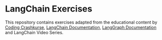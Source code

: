 # LangChain Exercises

This repository contains exercises adapted from the educational content by [Coding Crashkurse](https://github.com/Coding-Crashkurse), [LangChain Documentation](https://python.langchain.com/docs/introduction/), [LangGraph Documentation](https://langchain-ai.github.io/langgraph/) and LangChain Video Series.